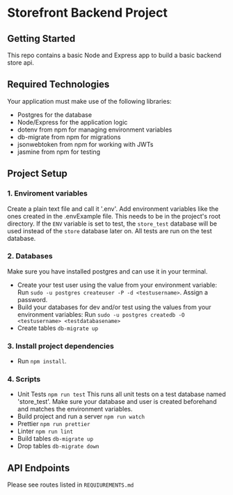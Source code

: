 # Storefront Backend Project

## Getting Started

This repo contains a basic Node and Express app to build a basic backend store api.

## Required Technologies
Your application must make use of the following libraries:
- Postgres for the database
- Node/Express for the application logic
- dotenv from npm for managing environment variables
- db-migrate from npm for migrations
- jsonwebtoken from npm for working with JWTs
- jasmine from npm for testing

## Project Setup

### 1. Enviroment variables
Create a plain text file and call it '.env'. Add environment variables like the ones created in the .envExample file. This needs to be in the project's root directory.
If the `ENV` variable is set to test, the `store_test` database will be used instead of the `store` database later on. All tests are run on the test database.

### 2. Databases
Make sure you have installed postgres and can use it in your terminal.
 - Create your test user using the value from your environment variable: Run `sudo -u postgres createuser -P -d <testusername>`. Assign a password.
 - Build your databases for dev and/or test using the values from your environment variables: Run `sudo -u postgres createdb -O <testusername> <testdatabasename>`
 - Create tables `db-migrate up`

### 3. Install project dependencies
 - Run `npm install`.

### 4. Scripts
 - Unit Tests `npm run test` This runs all unit tests on a test database named 'store_test'. Make sure your database and user is created beforehand and matches the environment variables.
 - Build project and run a server `npm run watch`
 - Prettier `npm run prettier`
 - Linter `npm run lint`
 - Build tables `db-migrate up`
 - Drop tables `db-migrate down`

## API Endpoints
Please see routes listed in `REQUIUREMENTS.md`  

